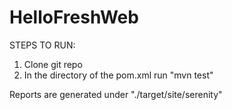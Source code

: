 # HelloFreshWeb

STEPS TO RUN:
1. Clone git repo
2. In the directory of the pom.xml run "mvn test"

Reports are generated under "./target/site/serenity"
